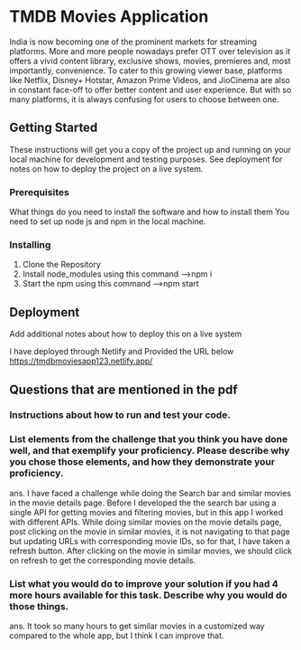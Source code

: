 # TMDB Movies Application

India is now becoming one of the prominent markets for streaming platforms. 
More and more people nowadays prefer OTT over television as it offers a vivid content library, exclusive shows, movies, premieres and, most importantly, convenience.
To cater to this growing viewer base, platforms like Netflix, Disney+ Hotstar, Amazon Prime Videos, and JioCinema are also in constant face-off to offer better content and user experience. 
But with so many platforms, it is always confusing for users to choose between one.

## Getting Started

These instructions will get you a copy of the project up and running on your local machine for development and testing purposes. See deployment for notes on how to deploy the project on a live system.

### Prerequisites

What things do you need to install the software and how to install them
You need to set up node js and npm in the local machine.
 
### Installing

 1. Clone the Repository 
 2. Install node_modules using this command -->npm i
 3. Start the npm using this command -->npm start



## Deployment

Add additional notes about how to deploy this on a live system

I have deployed through Netlify and Provided the URL below
https://tmdbmoviesapp123.netlify.app/

## Questions that are mentioned in the pdf

### Instructions about how to run and test your code.
     

### List elements from the challenge that you think you have done well, and that exemplify your proficiency. Please describe why you chose those elements, and how they demonstrate your proficiency.
ans.  I have faced a challenge while doing the Search bar and similar movies in the movie details page.
      Before I developed the the search bar using a single API for getting movies and filtering movies, but in this app I worked with different APIs.
      While doing similar movies on the movie details page, post clicking on the movie in similar movies, it is not navigating to that page but updating URLs with corresponding movie IDs, so for that, I have taken a refresh button.
      After clicking on the movie in similar movies, we should click on refresh to get the corresponding movie details.

### List what you would do to improve your solution if you had 4 more hours available for this task. Describe why you would do those things.
ans.  It took so many hours to get similar movies in a customized way compared to the whole app, but I think I can improve that.


